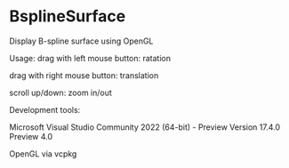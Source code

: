 # BsplineSurface
Display B-spline surface using OpenGL

Usage:
drag with left mouse button: ratation

drag with right mouse button: translation

scroll up/down: zoom in/out

Development tools:

Microsoft Visual Studio Community 2022 (64-bit) - Preview
Version 17.4.0 Preview 4.0

OpenGL via vcpkg
